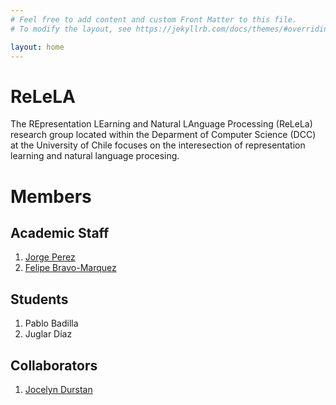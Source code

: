 ```yaml
---
# Feel free to add content and custom Front Matter to this file.
# To modify the layout, see https://jekyllrb.com/docs/themes/#overriding-theme-defaults

layout: home
---
```


# ReLeLA

The REpresentation LEarning and Natural LAnguage Processing (ReLeLa) research group located within the Deparment of Computer Science (DCC) at the University of Chile focuses on the interesection of representation learning and natural language procesing.


# Members

## Academic Staff

1. [Jorge Perez](https://users.dcc.uchile.cl/~jperez/)
2. [Felipe Bravo-Marquez](https://felipebravom.com/)

## Students

1. Pablo Badilla
2. Juglar Díaz


## Collaborators

1. [Jocelyn Durstan](https://sites.google.com/view/jdunstan/home)
 
